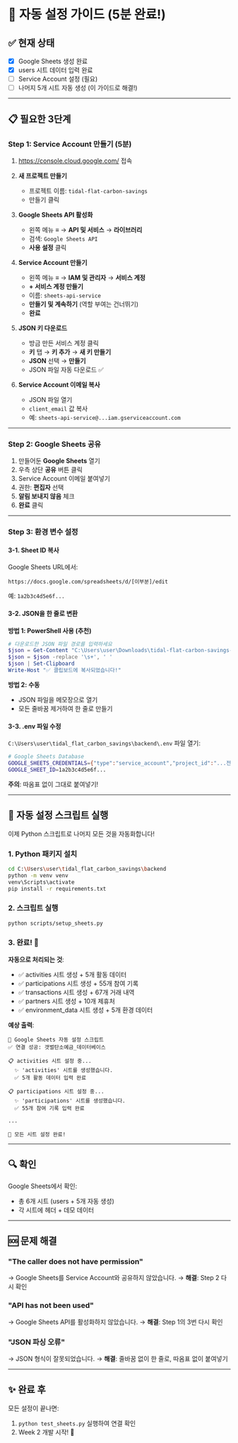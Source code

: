 # 🚀 자동 설정 가이드 (5분 완료!)

## ✅ 현재 상태
- [x] Google Sheets 생성 완료
- [x] users 시트 데이터 입력 완료
- [ ] Service Account 설정 (필요)
- [ ] 나머지 5개 시트 자동 생성 (이 가이드로 해결!)

---

## 📋 필요한 3단계

### Step 1: Service Account 만들기 (5분)

1. https://console.cloud.google.com/ 접속
2. **새 프로젝트 만들기**
   - 프로젝트 이름: `tidal-flat-carbon-savings`
   - 만들기 클릭

3. **Google Sheets API 활성화**
   - 왼쪽 메뉴 ≡ → **API 및 서비스** → **라이브러리**
   - 검색: `Google Sheets API`
   - **사용 설정** 클릭

4. **Service Account 만들기**
   - 왼쪽 메뉴 ≡ → **IAM 및 관리자** → **서비스 계정**
   - **+ 서비스 계정 만들기**
   - 이름: `sheets-api-service`
   - **만들기 및 계속하기** (역할 부여는 건너뛰기)
   - **완료**

5. **JSON 키 다운로드**
   - 방금 만든 서비스 계정 클릭
   - **키** 탭 → **키 추가** → **새 키 만들기**
   - **JSON** 선택 → **만들기**
   - JSON 파일 자동 다운로드 ✅

6. **Service Account 이메일 복사**
   - JSON 파일 열기
   - `client_email` 값 복사
   - 예: `sheets-api-service@...iam.gserviceaccount.com`

---

### Step 2: Google Sheets 공유

1. 만들어둔 **Google Sheets** 열기
2. 우측 상단 **공유** 버튼 클릭
3. Service Account 이메일 붙여넣기
4. 권한: **편집자** 선택
5. **알림 보내지 않음** 체크
6. **완료** 클릭

---

### Step 3: 환경 변수 설정

#### 3-1. Sheet ID 복사

Google Sheets URL에서:
```
https://docs.google.com/spreadsheets/d/[이부분]/edit
```

예: `1a2b3c4d5e6f...`

#### 3-2. JSON을 한 줄로 변환

**방법 1: PowerShell 사용 (추천)**
```powershell
# 다운로드한 JSON 파일 경로를 입력하세요
$json = Get-Content "C:\Users\user\Downloads\tidal-flat-carbon-savings-xxx.json" -Raw
$json = $json -replace '\s+', ' '
$json | Set-Clipboard
Write-Host "✅ 클립보드에 복사되었습니다!"
```

**방법 2: 수동**
- JSON 파일을 메모장으로 열기
- 모든 줄바꿈 제거하여 한 줄로 만들기

#### 3-3. .env 파일 수정

`C:\Users\user\tidal_flat_carbon_savings\backend\.env` 파일 열기:

```bash
# Google Sheets Database
GOOGLE_SHEETS_CREDENTIALS={"type":"service_account","project_id":"...전체JSON..."}
GOOGLE_SHEET_ID=1a2b3c4d5e6f...
```

**주의**: 따옴표 없이 그대로 붙여넣기!

---

## 🎯 자동 설정 스크립트 실행

이제 Python 스크립트로 나머지 모든 것을 자동화합니다!

### 1. Python 패키지 설치

```bash
cd C:\Users\user\tidal_flat_carbon_savings\backend
python -m venv venv
venv\Scripts\activate
pip install -r requirements.txt
```

### 2. 스크립트 실행

```bash
python scripts/setup_sheets.py
```

### 3. 완료! 🎉

**자동으로 처리되는 것**:
- ✅ activities 시트 생성 + 5개 활동 데이터
- ✅ participations 시트 생성 + 55개 참여 기록
- ✅ transactions 시트 생성 + 67개 거래 내역
- ✅ partners 시트 생성 + 10개 제휴처
- ✅ environment_data 시트 생성 + 5개 환경 데이터

**예상 출력**:
```
🚀 Google Sheets 자동 설정 스크립트
✅ 연결 성공: 갯벌탄소예금_데이터베이스

📋 activities 시트 설정 중...
  ✨ 'activities' 시트를 생성했습니다.
  ✅ 5개 활동 데이터 입력 완료

📋 participations 시트 설정 중...
  ✨ 'participations' 시트를 생성했습니다.
  ✅ 55개 참여 기록 입력 완료

...

🎉 모든 시트 설정 완료!
```

---

## 🔍 확인

Google Sheets에서 확인:
- 총 6개 시트 (users + 5개 자동 생성)
- 각 시트에 헤더 + 데모 데이터

---

## 🆘 문제 해결

### "The caller does not have permission"
→ Google Sheets를 Service Account와 공유하지 않았습니다.
→ **해결**: Step 2 다시 확인

### "API has not been used"
→ Google Sheets API를 활성화하지 않았습니다.
→ **해결**: Step 1의 3번 다시 확인

### "JSON 파싱 오류"
→ JSON 형식이 잘못되었습니다.
→ **해결**: 줄바꿈 없이 한 줄로, 따옴표 없이 붙여넣기

---

## ✨ 완료 후

모든 설정이 끝나면:
1. `python test_sheets.py` 실행하여 연결 확인
2. Week 2 개발 시작! 🚀
